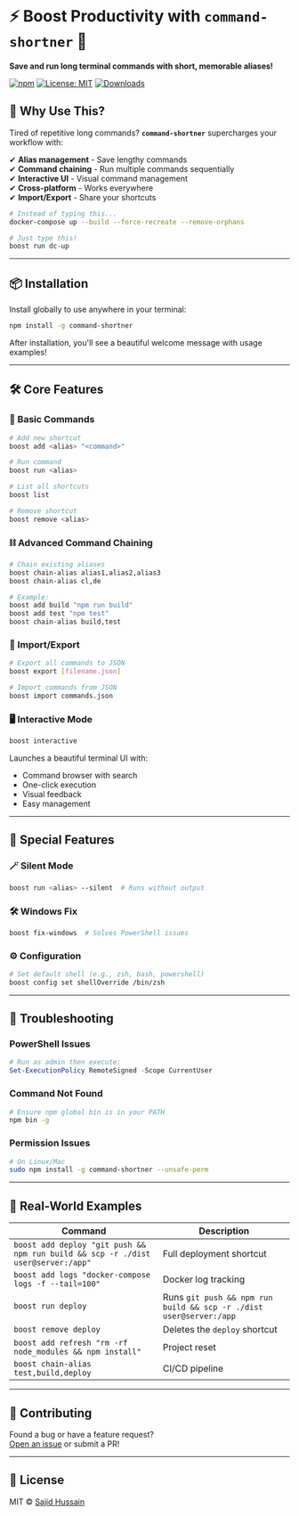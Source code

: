 # ⚡ Boost Productivity with **`command-shortner`** 🚀  

**Save and run long terminal commands with short, memorable aliases!**  

[![npm](https://img.shields.io/npm/v/command-shortner?color=blue&label=Latest%20Version)](https://www.npmjs.com/package/command-shortner)
[![License: MIT](https://img.shields.io/badge/License-MIT-green.svg)](https://opensource.org/licenses/MIT)
[![Downloads](https://img.shields.io/npm/dt/command-shortner?color=orange)](https://npm-stat.com/charts.html?package=command-shortner)  

## 🌟 Why Use This?

Tired of repetitive long commands? **`command-shortner`** supercharges your workflow with:

✔ **Alias management** - Save lengthy commands  
✔ **Command chaining** - Run multiple commands sequentially  
✔ **Interactive UI** - Visual command management  
✔ **Cross-platform** - Works everywhere  
✔ **Import/Export** - Share your shortcuts  

```bash
# Instead of typing this...
docker-compose up --build --force-recreate --remove-orphans

# Just type this!
boost run dc-up
```

---

## **📦 Installation**  

Install globally to use anywhere in your terminal:  

```bash
npm install -g command-shortner
```  

After installation, you'll see a beautiful welcome message with usage examples!

---

## 🛠 Core Features

### 🔖 Basic Commands
```bash
# Add new shortcut
boost add <alias> "<command>"

# Run command
boost run <alias>

# List all shortcuts
boost list

# Remove shortcut
boost remove <alias>
```

### ⛓ Advanced Command Chaining
```bash
# Chain existing aliases
boost chain-alias alias1,alias2,alias3
boost chain-alias cl,de

# Example:
boost add build "npm run build"
boost add test "npm test"
boost chain-alias build,test
```

### 📁 Import/Export
```bash
# Export all commands to JSON
boost export [filename.json]

# Import commands from JSON
boost import commands.json
```

### 🖥 Interactive Mode
```bash
boost interactive
```
Launches a beautiful terminal UI with:
- Command browser with search
- One-click execution
- Visual feedback
- Easy management

---

## 🎨 Special Features

### 🪄 Silent Mode
```bash
boost run <alias> --silent  # Runs without output
```

### 🛠 Windows Fix
```bash
boost fix-windows  # Solves PowerShell issues
```

### ⚙️ Configuration
```bash
# Set default shell (e.g., zsh, bash, powershell)
boost config set shellOverride /bin/zsh
```

---

## 🚦 Troubleshooting

### PowerShell Issues
```powershell
# Run as admin then execute:
Set-ExecutionPolicy RemoteSigned -Scope CurrentUser
```

### Command Not Found
```bash
# Ensure npm global bin is in your PATH
npm bin -g
```

### Permission Issues
```bash
# On Linux/Mac
sudo npm install -g command-shortner --unsafe-perm
```

---

## 🧩 Real-World Examples

| Command | Description |
|---------|-------------|
| `boost add deploy "git push && npm run build && scp -r ./dist user@server:/app"` | Full deployment shortcut |
| `boost add logs "docker-compose logs -f --tail=100"` | Docker log tracking |
| `boost run deploy` | Runs `git push && npm run build && scp -r ./dist user@server:/app` |
| `boost remove deploy` | Deletes the `deploy` shortcut |
| `boost add refresh "rm -rf node_modules && npm install"` | Project reset |
| `boost chain-alias test,build,deploy` | CI/CD pipeline |

---

## 🤝 Contributing

Found a bug or have a feature request?  
[Open an issue](https://github.com/Sajid-tech/command-shortner-cli/issues) or submit a PR!

---

## 📜 License

MIT © [Sajid Hussain](https://github.com/Sajid-tech)  




